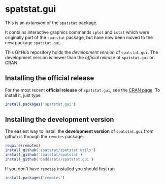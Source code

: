 # spatstat.gui

This is an _extension_ of the `spatstat` package. 

It contains interactive graphics commands `iplot` and `istat` which were
originally part of the `spatstat` package, but have now been moved to
the new package `spatstat.gui`.

This GitHub repository holds the *development version* of
`spatstat.gui`. The development version is newer than the *official release*
of `spatstat.gui` on CRAN. 

## Installing the official release

For the most recent **official release** of 
`spatstat.gui`, see the [CRAN page](https://cran.r-project.org/web/packages/spatstat.gui). To install it, just type

```R
install.packages('spatstat.gui')
```

## Installing the development version

The easiest way to install the **development version** of `spatstat.gui` 
from github is through the `remotes` package:

```R
require(remotes)
install_github('spatstat/spatstat.utils')
install_github('spatstat/spatstat')
install_github('baddstats/spatstat.gui')
```

If you don't have `remotes` installed you should first run

```R
install.packages('remotes')
```
